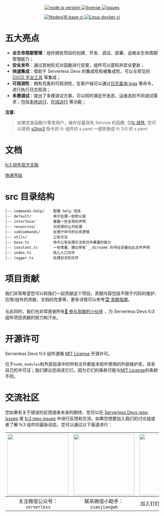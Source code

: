 <p align="center" class="flex justify-center">
  <a href="https://nodejs.org/en/" class="ml-1" target="_blank">
    <img src="https://img.shields.io/badge/node-%3E%3D%2014.14.0-brightgreen" alt="node.js version">
  </a>
  <a href="https://github.com/devsapp/fc3/blob/master/LICENSE" class="ml-1" target="_blank">
    <img src="https://img.shields.io/badge/License-MIT-green" alt="license">
  </a>
  <a href="https://github.com/devsapp/fc3/issues" class="ml-1" target="_blank">
    <img src="https://img.shields.io/github/issues/devsapp/fc3" alt="issues">
  </a>
</p>

<p align="center" class="flex justify-center">
  <a href="https://github.com/devsapp/fc3/actions/workflows/ci_node16.yaml" class="ml-1" target="_blank">
    <img src="https://github.com/devsapp/fc3/actions/workflows/ci_node16.yaml/badge.svg" alt="Nodejs16 base ci">
  </a>
  <a href="https://github.com/devsapp/fc3/actions/workflows/ci_with_docker_linux.yaml" class="ml-1" target="_blank">
    <img src="https://github.com/devsapp/fc3/actions/workflows/ci_with_docker_linux.yaml/badge.svg" alt="Linux docker ci">
  </a>
  <!-- <a href="https://github.com/devsapp/fc3/actions/workflows/ci_with_docker_macos.yaml" class="ml-1" target="_blank">
    <img src="https://github.com/devsapp/fc3/actions/workflows/ci_with_docker_macos.yaml/badge.svg" alt="macos docker ci">
  </a> -->
</p>

# 五大亮点

- **全生命周期管理**：组件拥有项目的创建、开发、调试、部署、运维全生命周期管理能力；
- **安全发布**：通过其他形式对函数进行变更，组件可以感知并安全更新；
- **快速集成**：借助于 Serverless Devs 的集成性和被集成性，可以与常见的 [CI/CD 平台工具](https://docs.serverless-devs.com/user-guide/cicd/) 等集成；
- **可观测性**：拥有完善的可观测性，在客户端可以通过[日志查询 logs](https://docs.serverless-devs.com/user-guide/aliyun/fc3/logs/) 等命令，进行执行日志观测；
- **多模调试**：提出了多模调试方案，可以同时满足开发态、运维态的不同调试需求；包括[本地运行](https://docs.serverless-devs.com/user-guide/aliyun/fc3/local/)、[在线运行](https://docs.serverless-devs.com/user-guide/aliyun/fc3/invoke/) 等功能；

**注意:**

> 如果您是函数计算老用户，操作存量具有 Service 的函数, 见[fc 组件](https://docs.serverless-devs.com/fc/readme), 您可以使用 [s2tos3](https://docs.serverless-devs.com/user-guide/aliyun/fc3/s2tos3/) 指令将 fc 组件的 s.yaml 一键转换成 fc 3.0 的 s.yaml

# 文档

[fc3 组件官方文档](https://docs.serverless-devs.com/user-guide/aliyun/#fc3)

[快速开始](https://docs.serverless-devs.com/getting-started/)

# src 目录结构

```text
|-- commands-help/    配置 help 信息
|-- default/          用于处理一些默认值
|-- interface/        暴露一些全局的声明
|-- resources/        对资源的公共处理
|-- subCommands/      处理子命令的业务逻辑
|-- utils/            公有方法
|-- base.ts           命令公有处理方法和对外暴露的能力
|-- constant.ts       一些常量，建议带有`__dirname`的寻址变量在此文件声明
|-- index.ts          核心入口文件
|-- logger.ts         处理日志的文件
```

# 项目贡献

我们非常希望您可以和我们一起贡献这个项目。贡献内容包括不限于代码的维护、应用/组件的贡献、文档的完善等，更多详情可以参考[🏆 贡献指南](./CONTRIBUTING.md)。

与此同时，我们也非常感谢所有[👬 参与贡献的小伙伴](https://github.com/devsapp/fc3/graphs/contributors) ，为 Serverless Devs fc3 组件项目贡献的努力和汗水。

# 开源许可

Serverless Devs fc3 组件遵循 [MIT License](./LICENSE) 开源许可。

位于`node_modules`和外部目录中的所有文件都是本软件使用的外部维护库，具有自己的许可证；我们建议您阅读它们，因为它们的条款可能与[MIT License](./LICENSE)的条款不同。

# 交流社区

您如果有关于错误的反馈或者未来的期待，您可以在 [Serverless Devs repo Issues](https://github.com/serverless-devs/serverless-devs/issues) 或 [fc3 repo issues](https://github.com/devsapp/fc3/issues) 中进行反馈和交流。如果您想要加入我们的讨论组或者了解 fc3 组件的最新动态，您可以通过以下渠道进行：

<p align="center">

| <img src="HTTPS://serverless-article-picture.oss-cn-hangzhou.aliyuncs.com/1635407298906_20211028074819117230.png" width="200px" > | <img src="HTTPS://serverless-article-picture.oss-cn-hangzhou.aliyuncs.com/1635407044136_20211028074404326599.png" width="200px" > | <img src="HTTPS://serverless-article-picture.oss-cn-hangzhou.aliyuncs.com/1635407252200_20211028074732517533.png" width="200px" > |
| --------------------------------------------------------------------------------------------------------------------------------- | --------------------------------------------------------------------------------------------------------------------------------- | --------------------------------------------------------------------------------------------------------------------------------- |
| <center>关注微信公众号：`serverless`</center>                                                                                     | <center>联系微信小助手：`xiaojiangwh`</center>                                                                                    | <center>加入钉钉交流群：`33947367`</center>                                                                                       |

</p>
